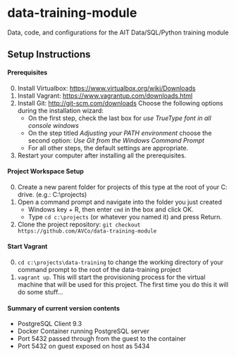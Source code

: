# data-training-module
Data, code, and configurations for the AIT Data/SQL/Python training module


## Setup Instructions
#### Prerequisites
0. Install Virtualbox: https://www.virtualbox.org/wiki/Downloads
0. Install Vagrant: https://www.vagrantup.com/downloads.html
0. Install Git: http://git-scm.com/downloads   Choose the following options during the installation wizard:
	* On the first step, check the last box for *use TrueType font in all console windows*
	* On the step titled *Adjusting your PATH environment* choose the second option: *Use Git from the Windows Command Prompt*
	* For all other steps, the default settings are appropriate. 
0. Restart your computer after installing all the prerequisites.

#### Project Workspace Setup
0. Create a new parent folder for projects of this type at the root of your C: drive. (e.g.: C:\projects)
0. Open a command prompt and navigate into the folder you just created
	* Windows key + R, then enter `cmd` in the box and click OK.
	* Type `cd c:\projects` (or whatever you named it) and press Return.
0. Clone the project repository: `git checkout https://github.com/AVCo/data-training-module`

#### Start Vagrant
0. `cd c:\projects\data-training` to change the working directory of your command prompt to the root of the data-training project
0. `vagrant up`. This will start the provisioning process for the virtual machine that will be used for this project. The first time you do this it will do some stuff...






#### Summary of current version contents
* PostgreSQL Client 9.3
* Docker Container running PostgreSQL server
* Port 5432 passed through from the guest to the container
* Port 5432 on guest exposed on host as 5434